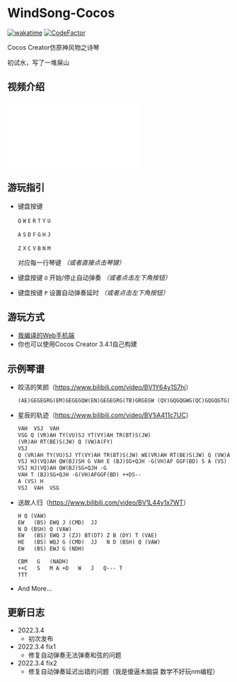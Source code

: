 # WindSong-Cocos

[![wakatime](https://wakatime.com/badge/user/b61b0f9a-f40b-4c82-bc51-0a75c67bfccf/project/f9fdd923-d1a1-4075-8637-d05dc033a641.svg)](https://wakatime.com/badge/user/b61b0f9a-f40b-4c82-bc51-0a75c67bfccf/project/f9fdd923-d1a1-4075-8637-d05dc033a641) [![CodeFactor](https://www.codefactor.io/repository/github/lgc2333/windsong-cocos/badge)](https://www.codefactor.io/repository/github/lgc2333/windsong-cocos)

Cocos Creator仿原神风物之诗琴

初试水，写了一堆屎山

## 视频介绍

<iframe src="//player.bilibili.com/player.html?aid=724526860&bvid=BV1RS4y167PA&cid=541829289&page=1" scrolling="no" border="0" frameborder="no" framespacing="0" allowfullscreen="true"> </iframe>

## 游玩指引

- 键盘按键
  
  `Q` `W` `E` `R` `T` `Y` `U`
  
  `A` `S` `D` `F` `G` `H` `J`

  `Z` `X` `C` `V` `B` `N` `M`

  对应每一行琴键  _（或者直接点击琴键）_
  
- 键盘按键 `O` 开始/停止自动弹奏 _（或者点击左下角按钮）_

- 键盘按键 `P` 设置自动弹奏延时  _（或者点击左下角按钮）_

## 游玩方式

- [我编译的Web手机端](http://stu.bugmc.com:520/windsong-cocos)
- 你也可以使用Cocos Creator 3.4.1自己构建

## 示例琴谱

- 皎洁的笑颜（<https://www.bilibili.com/video/BV1Y64y1S7hj>）

  ```txt
  (AE)GEGEGRG(EM)GEGEGQW(EN)GEGEGRG(TB)GRGEGW (QV)GQGQGWG(QC)GQGQGTG(QX)GQWE++WEWQ-- G(QB)GQWE++WEWQ-- W(AE)GEGEGRG(EM)GEGEGQW(EN)GEGEGRG(TB)GQGT++R TR--EW(QV)GQGQGTG(QC)GTRE++WEWQ-- G(QX)GQWE++WEWQ-- G(QB)GQTR+EREW -Q (ZQ)BDBDB Z
  ```

- 星辰的轨迹（<https://www.bilibili.com/video/BV1iA411c7UC>）

  ```txt
  VAH  VSJ  VAH
  VSG Q (VR)AH TY(VU)SJ YT(VY)AH TR(BT)S(JW)
  (VR)AH RT(BE)S(JW) Q (VW)A(FY)
  VSJ
  Q (VR)AH TY(VU)SJ YT(VY)AH TR(BT)S(JW) WE(VR)AH RT(BE)S(JW) Q (VW)A(FY)
  VSJ HJ(VQ)AH QW(BJ)SH G VAH E (BJ)SG+QJH -G(VH)AF GGF(BD) S A (VS) H
  VSJ HJ(VQ)AH QW(BJ)SG+QJH -G
  VAH T (BJ)SG+QJH -G(VH)AFGGF(BD) ++DS--
  A (VS) H
  VSJ  VAH  VSG
  ```

- 送故人归（<https://www.bilibili.com/video/BV1L44y1x7WT>）
  
  ```txt
  H Q (VAW)
  EW   (BS) EWQ J (CMD)  JJ
  N D (BSH) Q (VAW)
  EW   (BS) EWQ J (ZJ) BT(DT) Z B (DY) T (VAE)
  HE   (BS) WQJ G (CMD)  JJ   N D (BSH) Q (VAW)
  EW   (BS) EWJ G (NDH)
  
  CBM   G   (NADH)
  ++C   S   M A +D   W   J   Q--- T
  TTT
  ```

- And More...

## 更新日志

- 2022.3.4
  - 初次发布
- 2022.3.4 fix1
  - 修复自动弹奏无法弹奏和弦的问题
- 2022.3.4 fix2
  - 修复自动弹奏延迟出错的问题（我是傻逼木脑袋 数学不好玩nm编程）
